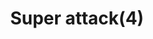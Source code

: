 ---
layout: item
title: Super attack(4)
item-id: 2436
datatable: true
id: 2436
name: "Super attack(4)"
members: true
lowalch: 90
highalch: 135
examine: "4 doses of super Attack potion."
monsters:
  - id: 2054
    name: "Chaos Elemental"
    members: true
    combat_level: 305
    wiki_url: "https://oldschool.runescape.wiki/w/Chaos_Elemental"
    drops:
      - quantity: "1"
        rarity: 0.1
        drop_requirements: null
---